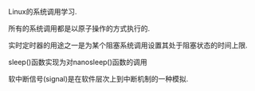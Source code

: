 Linux的系统调用学习.

所有的系统调用都是以原子操作的方式执行的.

实时定时器的用途之一是为某个阻塞系统调用设置其处于阻塞状态的时间上限.

sleep()函数实现为对nanosleep()函数的调用

软中断信号(signal)是在软件层次上到中断机制的一种模拟.

